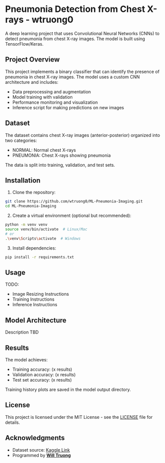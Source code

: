 # Pneumonia Detection from Chest X-rays - wtruong0

A deep learning project that uses Convolutional Neural Networks (CNNs) to detect pneumonia from chest X-ray images. The model is built using TensorFlow/Keras.

## Project Overview

This project implements a binary classifier that can identify the presence of pneumonia in chest X-ray images. The model uses a custom CNN architecture and includes:

- Data preprocessing and augmentation
- Model training with validation
- Performance monitoring and visualization
- Inference script for making predictions on new images

## Dataset

The dataset contains chest X-ray images (anterior-posterior) organized into two categories:
- NORMAL: Normal chest X-rays
- PNEUMONIA: Chest X-rays showing pneumonia

The data is split into training, validation, and test sets.

## Installation

1. Clone the repository:
```bash
git clone https://github.com/wtruong0/ML-Pneumonia-Imaging.git
cd ML-Pneumonia-Imaging
```

2. Create a virtual environment (optional but recommended):
```bash
python -m venv venv
source venv/bin/activate  # Linux/Mac
# or
.\venv\Scripts\activate  # Windows
```

3. Install dependencies:
```bash
pip install -r requirements.txt
```

## Usage

TODO:
- Image Resizing Instructions
- Training Instructions
- Inference Instructions

## Model Architecture

Description TBD

## Results

The model achieves:
- Training accuracy: (x results)
- Validation accuracy: (x results)
- Test set accuracy: (x results)

Training history plots are saved in the model output directory.

## License

This project is licensed under the MIT License - see the [LICENSE](LICENSE) file for details.


## Acknowledgments

- Dataset source: [Kaggle Link](https://www.kaggle.com/datasets/paultimothymooney/chest-xray-pneumonia)
- Programmed by [**Will Truong**](https://www.linkedin.com/in/truongw/)
